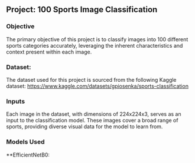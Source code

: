 ## Project: 100 Sports Image Classification

### Objective
The primary objective of this project is to classify images into 100 different sports categories accurately, leveraging the inherent characteristics and context present within each image.
### Dataset:
The dataset used for this project is sourced from the following Kaggle dataset:
https://www.kaggle.com/datasets/gpiosenka/sports-classification
### Inputs
Each image in the dataset, with dimensions of 224x224x3, serves as an input to the classification model. These images cover a broad range of sports, providing diverse visual data for the model to learn from.

### Models Used
**EfficientNetB0: 
